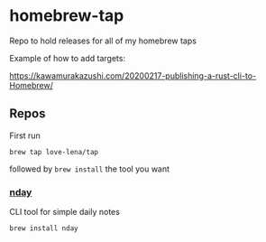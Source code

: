 # homebrew-tap

Repo to hold releases for all of my homebrew taps

Example of how to add targets:

https://kawamurakazushi.com/20200217-publishing-a-rust-cli-to-Homebrew/

## Repos

First run
```
brew tap love-lena/tap
```
followed by `brew install` the tool you want

### [nday](https://github.com/love-lena/nday)
CLI tool for simple daily notes
```
brew install nday
```

